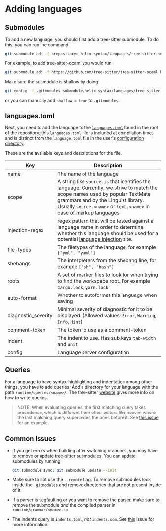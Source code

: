 # Adding languages

## Submodules

To add a new language, you should first add a tree-sitter submodule. To do this,
you can run the command
```sh
git submodule add -f <repository> helix-syntax/languages/tree-sitter-<name>
```
For example, to add tree-sitter-ocaml you would run
```sh
git submodule add -f https://github.com/tree-sitter/tree-sitter-ocaml helix-syntax/languages/tree-sitter-ocaml
```
Make sure the submodule is shallow by doing
```sh
git config -f .gitmodules submodule.helix-syntax/languages/tree-sitter-<name>.shallow true
```

or you can manually add `shallow = true` to `.gitmodules`.

## languages.toml

Next, you need to add the language to the [`languages.toml`][languages.toml] found in the root of
the repository; this `languages.toml` file is included at compilation time, and
is distinct from the `language.toml` file in the user's [configuration
directory](../configuration.md).

These are the available keys and descriptions for the file.

| Key                 | Description                                                   |
| ----                | -----------                                                   |
| name                | The name of the language                                      |
| scope               | A string like `source.js` that identifies the language. Currently, we strive to match the scope names used by popular TextMate grammars and by the Linguist library. Usually `source.<name>` or `text.<name>` in case of markup languages |
| injection-regex     | regex pattern that will be tested against a language name in order to determine whether this language should be used for a potential [language injection][treesitter-language-injection] site. |
| file-types          | The filetypes of the language, for example `["yml", "yaml"]`  |
| shebangs            | The interpreters from the shebang line, for example `["sh", "bash"]` |
| roots               | A set of marker files to look for when trying to find the workspace root. For example `Cargo.lock`, `yarn.lock` |
| auto-format         | Whether to autoformat this language when saving               |
| diagnostic_severity | Minimal severity of diagnostic for it to be displayed. (Allowed values: `Error`, `Warning`, `Info`, `Hint`) |
| comment-token       | The token to use as a comment-token                           |
| indent              | The indent to use. Has sub keys `tab-width` and `unit`        |
| config              | Language server configuration                                 |

## Queries

For a language to have syntax-highlighting and indentation among
other things, you have to add queries. Add a directory for your
language with the path `runtime/queries/<name>/`. The tree-sitter
[website](https://tree-sitter.github.io/tree-sitter/syntax-highlighting#queries)
gives more info on how to write queries.

> NOTE: When evaluating queries, the first matching query takes
precedence, which is different from other editors like neovim where
the last matching query supercedes the ones before it. See
[this issue][neovim-query-precedence] for an example.

## Common Issues

- If you get errors when building after switching branches, you may have to remove or update tree-sitter submodules. You can update submodules by running
    ```sh
    git submodule sync; git submodule update --init
    ```
- Make sure to not use the `--remote` flag. To remove submodules look inside the `.gitmodules` and remove directories that are not present inside of it.

- If a parser is segfaulting or you want to remove the parser, make sure to remove the submodule *and* the compiled parser in `runtime/grammar/<name>.so`

- The indents query is `indents.toml`, *not* `indents.scm`. See [this](https://github.com/helix-editor/helix/issues/114) issue for more information.

[treesitter-language-injection]: https://tree-sitter.github.io/tree-sitter/syntax-highlighting#language-injection
[languages.toml]: https://github.com/helix-editor/helix/blob/master/languages.toml
[neovim-query-precedence]: https://github.com/helix-editor/helix/pull/1170#issuecomment-997294090
